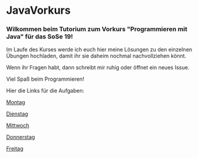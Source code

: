 # JavaVorkurs

### Wilkommen beim Tutorium zum Vorkurs "Programmieren mit Java" für das SoSe 19! 

Im Laufe des Kurses werde ich euch hier meine Lösungen zu den einzelnen Übungen hochladen, damit ihr sie daheim nochmal nachvollziehen könnt.

Wenn ihr Fragen habt, dann schreibt mir ruhig oder öffnet ein neues Issue.

Viel Spaß beim Programmieren!

Hier die Links für die Aufgaben:

[Montag](https://www.dropbox.com/s/etyigvj5vxqtw8x/Aufgaben.pptx?dl=0)


[Dienstag](https://www.dropbox.com/s/qy4ta1wy0jblb6v/Aufgaben.pptx?dl=0)


[Mittwoch](https://www.dropbox.com/s/d9z8ci6evycnwyr/Aufgaben.pptx?dl=0)


[Donnerstag](https://www.dropbox.com/s/b1hancysobb3qom/Aufgaben.pptx?dl=0)


[Freitag](https://www.dropbox.com/s/n1nurewfehemcur/Aufgaben.pptx?dl=0)
